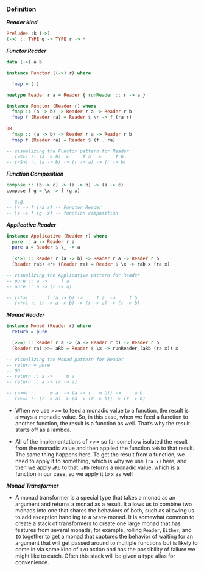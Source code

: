 ### Definition

***Reader kind***
```haskell
Prelude> :k (->)
(->) :: TYPE q -> TYPE r -> *
```

***Functor Reader***
```haskell
data (->) a b

instance Functor ((->) r) where

  fmap = (.)

newtype Reader r a = Reader { runReader :: r -> a }

instance Functor (Reader r) where
  fmap :: (a -> b) -> Reader r a -> Reader r b
  fmap f (Reader ra) = Reader $ \r -> f (ra r)
  
OR
  fmap :: (a -> b) -> Reader r a -> Reader r b
  fmap f (Reader ra) = Reader $ (f . ra)

-- visualizing the Functor pattern for Reader
-- (<$>) :: (a -> b) ->     f a  ->     f b
-- (<$>) :: (a -> b) -> (r -> a) -> (r -> b)
```

***Function Composition***
```haskell
compose :: (b -> c) -> (a -> b) -> (a -> c)
compose f g = \x -> f (g x)

-- e.g.
-- \r -> f (ra r) -- Functor Reader
-- \x -> f (g  x) -- function composition
```

***Applicative Reader***
```haskell
instance Applicative (Reader r) where
  pure :: a -> Reader r a
  pure a = Reader $ \_ -> a
  
  (<*>) :: Reader r (a -> b) -> Reader r a -> Reader r b
  (Reader rab) <*> (Reader ra) = Reader $ \x -> rab x (ra x)

-- visualizing the Applicative pattern for Reader
-- pure :: a ->     f a
-- pure :: a -> (r -> a)

-- (<*>) ::    f (a -> b) ->     f a  ->     f b
-- (<*>) :: (r -> a -> b) -> (r -> a) -> (r -> b)
```

***Monad Reader***
```haskell
instance Monad (Reader r) where
  return = pure

  (>>=) :: Reader r a -> (a -> Reader r b) -> Reader r b
  (Reader ra) >>= aRb = Reader $ \x -> runReader (aRb (ra x)) x

-- visualizing the Monad pattern for Reader
-- return = pure
-- OR
-- return :: a ->     m a
-- return :: a -> (r -> a)

-- (>>=) ::     m a  -> (a -> (   m b)) ->     m b
-- (>>=) :: (r -> a) -> (a -> (r -> b)) -> (r -> b)
```

 - When we use >>= to feed a monadic value to a function, the result is always a monadic value.
   So, in this case, when we feed a function to another function, the result is a function as well.
   That’s why the result starts off as a lambda.
 
 - All of the implementations of >>= so far somehow isolated the result from the monadic value and
   then applied the function `aRb` to that result. The same thing happens here. To get the result
   from a function, we need to apply it to something, which is why we use `(ra x)` here, and then
   we apply `aRb` to that. `aRb` returns a monadic value, which is a function in our case, so we apply
   it to `x` as well


***Monad Transformer***
 - A monad transformer is a special type that takes a monad as an argument and returns a monad as a result.
   It allows us to combine two monads into one that shares the behaviors of both, such as allowing us to
   add exception handling to a `State` monad. It is somewhat common to create a stack of transformers
   to create one large monad that has features from several monads, for example, rolling `Reader`,
   `Either`, and `IO` together to get a monad that captures the behavior of waiting for an argument that
   will get passed around to multiple functions but is likely to come in via some kind of `I/O` action
   and has the possibility of failure we might like to catch. Often this stack will be given a type
   alias for convenience.
